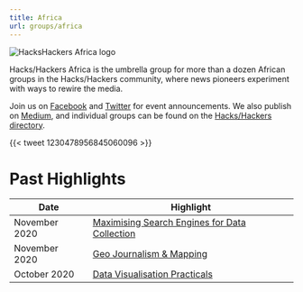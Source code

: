```yaml
---
title: Africa
url: groups/africa
---
```


![HacksHackers Africa logo](/content-images/group-images/africa.jpeg)

Hacks/Hackers Africa is the umbrella group for more than a dozen African groups in the Hacks/Hackers community, where news pioneers experiment with ways to rewire the media.

Join us on [Facebook](https://www.facebook.com/HacksHackersAfrica/) and [Twitter](https://twitter.com/hhafrica) for event announcements. We also publish on [Medium](https://medium.com/hacks-hackers-africa), and individual groups can be found on the [Hacks/Hackers directory](https://www.hackshackers.com/groups/).

{{< tweet 1230478956845060096 >}}

# Past Highlights

| **Date**  | **Highlight** |  
|-----------|---------------|  
| November 2020 | [Maximising Search Engines for Data Collection](https://www.facebook.com/events/3597749846942240/) |
| November 2020 | [Geo Journalism & Mapping](https://www.facebook.com/events/2729630220593125/) |   
| October 2020 | [Data Visualisation Practicals](https://www.facebook.com/events/268967381163054/) |
